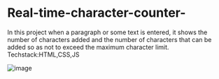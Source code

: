 # Real-time-character-counter-
In this project when a paragraph or some text is entered, it shows the number of characters added and the number of characters that can be added so as not to exceed the maximum character limit. Techstack:HTML,CSS,JS

![image](https://github.com/Uma-95/Real-time-character-counter-/assets/99042417/32f690aa-1c25-497f-b70b-8eab79660128)
